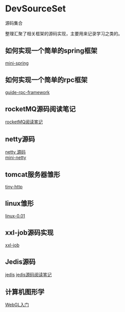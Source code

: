 # DevSourceSet
源码集合

整理汇聚了相关框架的源码实现，主要用来记录学习之类的。

## 如何实现一个简单的spring框架
[mini-spring](https://github.com/DerekYRC/mini-spring)

## 如何实现一个简单的rpc框架
[guide-rpc-framework](https://github.com/Snailclimb/guide-rpc-framework)

## rocketMQ源码阅读笔记
[rocketMQ阅读笔记](https://gitee.com/sbbug/rocket-mqreading)

## netty源码

[netty 源码](https://github.com/netty/netty)  
[mini-netty](https://github.com/jackfo/mini-netty)

## tomcat服务器雏形
[tiny-http](https://github.com/EZLippi/Tinyhttpd)

## linux雏形
[linux-0.01](https://github.com/zavg/linux-0.01)

## xxl-job源码实现

[xxl-job](https://github.com/xuxueli/xxl-job)

## Jedis源码

[jedis](https://github.com/redis/jedis)
[jedis源码阅读笔记](https://github.com/redis/jedis)


## 计算机图形学
[WebGL入门](https://github.com/TaroRound/webgl-cookbook)
